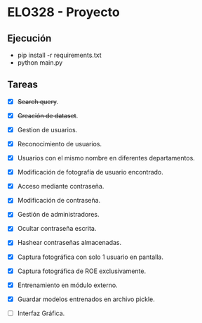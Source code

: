 # ELO328 - Proyecto

## Ejecución
- pip install -r requirements.txt
- python main.py

## Tareas
- [x] ~~Search query~~.
- [x] ~~Creación de dataset~~.
- [x] Gestion de usuarios.
- [x] Reconocimiento de usuarios.
- [x] Usuarios con el mismo nombre en diferentes departamentos.
- [x] Modificación de fotografía de usuario encontrado.
- [x] Acceso mediante contraseña.
- [x] Modificación de contraseña.
- [x] Gestión de administradores.
- [x] Ocultar contraseña escrita.
- [x] Hashear contraseñas almacenadas.
- [x] Captura fotográfica con solo 1 usuario en pantalla.
- [x] Captura fotográfica de ROE exclusivamente.
- [x] Entrenamiento en módulo externo.
- [x] Guardar modelos entrenados en archivo pickle.
- [ ] Interfaz Gráfica.

